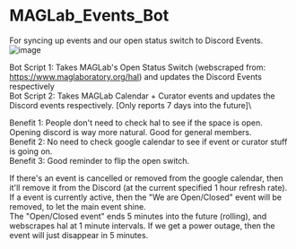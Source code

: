 # MAGLab_Events_Bot
For syncing up events and our open status switch to Discord Events.
![image](https://github.com/user-attachments/assets/d533bfe2-d30d-4550-8d32-40458fe55b72)

Bot Script 1: Takes MAGLab's Open Status Switch (webscraped from: https://www.maglaboratory.org/hal) and updates the Discord Events respectively\
Bot Script 2: Takes MAGLab Calendar + Curator events and updates the Discord events respectively. [Only reports 7 days into the future]\

Benefit 1: People don't need to check hal to see if the space is open. Opening discord is way more natural. Good for general members.\
Benefit 2: No need to check google calendar to see if event or curator stuff is going on.\
Benefit 3: Good reminder to flip the open switch.

If there's an event is cancelled or removed from the google calendar, then it'll remove it from the Discord (at the current specified 1 hour refresh rate).\
If a event is currently active, then the "We are Open/Closed" event will be removed, to let the main event shine.\
The "Open/Closed event" ends 5 minutes into the future (rolling), and webscrapes hal at 1 minute intervals. If we get a power outage, then the event will just disappear in 5 minutes.
